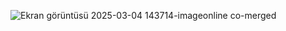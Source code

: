 ![Ekran görüntüsü 2025-03-04 143714-imageonline co-merged](https://github.com/user-attachments/assets/8ac7cec5-5853-4e0a-a43a-7b99546bad77)